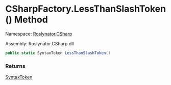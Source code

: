 # CSharpFactory\.LessThanSlashToken\(\) Method

Namespace: [Roslynator.CSharp](../../README.md)

Assembly: Roslynator\.CSharp\.dll

```csharp
public static SyntaxToken LessThanSlashToken()
```

### Returns

[SyntaxToken](https://docs.microsoft.com/en-us/dotnet/api/microsoft.codeanalysis.syntaxtoken)


